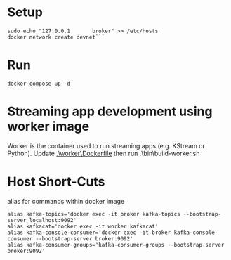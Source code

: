 # Setup
```
sudo echo "127.0.0.1       broker" >> /etc/hosts
docker network create devnet```
```

# Run
```
docker-compose up -d
```

# Streaming app development using worker image
Worker is the container used to run streaming apps (e.g. KStream or Python). Update [.\worker\Dockerfile]() then run .\bin\build-worker.sh


# Host Short-Cuts
alias for commands within docker image
```
alias kafka-topics='docker exec -it broker kafka-topics --bootstrap-server localhost:9092'
alias kafkacat='docker exec -it worker kafkacat'
alias kafka-console-consumer='docker exec -it broker kafka-console-consumer --bootstrap-server broker:9092'
alias kafka-consumer-groups='kafka-consumer-groups --bootstrap-server broker:9092'
```


